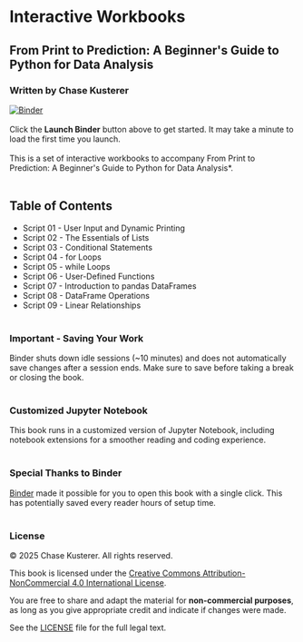 # Interactive Workbooks
## From Print to Prediction: A Beginner's Guide to Python for Data Analysis
### Written by Chase Kusterer

[![Binder](https://mybinder.org/badge_logo.svg)](https://mybinder.org/v2/gh/chase-kusterer/workbooks_py_data_analysis/main?urlpath=tree&clear_cache=0)
<br><br>
Click the **Launch Binder** button above to get started. It may take a minute to load the first time you launch.
<br><br>
This is a set of interactive workbooks to accompany From Print to Prediction: A Beginner's Guide to Python for Data Analysis*.
<br><br>
## Table of Contents
- Script 01 - User Input and Dynamic Printing<br>
- Script 02 - The Essentials of Lists<br>
- Script 03 - Conditional Statements<br>
- Script 04 - for Loops<br>
- Script 05 - while Loops<br>
- Script 06 - User-Defined Functions<br>
- Script 07 - Introduction to pandas DataFrames<br>
- Script 08 - DataFrame Operations<br>
- Script 09 - Linear Relationships<br><br>

### Important - Saving Your Work
Binder shuts down idle sessions (~10 minutes) and does not automatically save changes after a session ends. Make sure to save before taking a break or closing the book.
<br><br>

### Customized Jupyter Notebook
This book runs in a customized version of Jupyter Notebook, including notebook extensions for a smoother reading and coding experience.
<br><br>

### Special Thanks to Binder
[Binder](https://mybinder.org/) made it possible for you to open this book with a single click. This has potentially saved every reader hours of setup time.
<br><br>

### License

© 2025 Chase Kusterer. All rights reserved.

This book is licensed under the 
[Creative Commons Attribution-NonCommercial 4.0 International License](https://creativecommons.org/licenses/by-nc/4.0/).

You are free to share and adapt the material for **non-commercial purposes**, 
as long as you give appropriate credit and indicate if changes were made.

See the [LICENSE](LICENSE) file for the full legal text.
